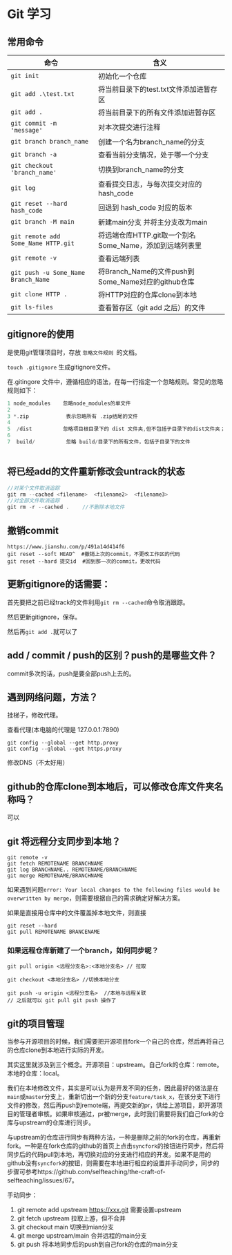 # Git 学习

## 常用命令



| 命令                         | 含义                                    |
| ---------------------------- | --------------------------------------- |
| `git init` | 初始化一个仓库 |
| `git add .\test.txt`         | 将当前目录下的test.txt文件添加进暂存区  |
| `git add .`                  | 将当前目录下的所有文件添加进暂存区      |
| `git commit -m 'message'`    | 对本次提交进行注释                      |
| `git branch branch_name`     | 创建一个名为branch_name的分支           |
| `git branch -a`              | 查看当前分支情况，处于哪一个分支        |
| `git checkout 'branch_name'` | 切换到branch_name的分支                 |
| `git log`                    | 查看提交日志，与每次提交对应的hash_code |
| `git reset --hard hash_code` | 回退到 hash_code 对应的版本             |
| `git branch -M main`         | 新建main分支 并将主分支改为main            |
| `git remote add Some_Name HTTP.git` | 将远端仓库HTTP.git取一个别名Some_Name，添加到远端列表里 |
| `git remote -v` | 查看远端列表 |
| `git push -u Some_Name Branch_Name` | 将Branch_Name的文件push到Some_Name对应的github仓库 |
| `git clone HTTP .`           | 将HTTP对应的仓库clone到本地        |
| `git ls-files`      | 查看暂存区（git add 之后）的文件 |


## gitignore的使用
是使用git管理项目时，存放 `忽略文件规则 `的文档。

`touch .gitignore`  生成gitignore文件。

在.gitingore 文件中，遵循相应的语法，在每一行指定一个忽略规则。常见的忽略规则如下：
```c++
1 node_modules    忽略node_modules的单文件 
2 
3 *.zip            表示忽略所有 .zip结尾的文件
4 
5  /dist          忽略项目根目录下的 dist 文件夹,但不包括子目录下的dist文件夹；注意前面不要加 ./dist, 否则识别不了
6 
7  build/          忽略 build/目录下的所有文件，包括子目录下的文件
    
```



## 将已经add的文件重新修改会untrack的状态

```c++
//对某个文件取消追踪
git rm --cached <filename>  <filename2>  <filename3>
//对全部文件取消追踪
git rm -r --cached . 　　//不删除本地文件
```

## 撤销commit

```
https://www.jianshu.com/p/491a14d414f6
git reset --soft HEAD^  #撤销上次的commit，不更改工作区的代码
git reset --hard 提交id  #回到那一次的commit，更改代码
```

## 更新gitignore的话需要：

首先要把之前已经track的文件利用`git rm --cached`命令取消跟踪。

然后更新gitignore，保存。

然后再`git add .`就可以了

## add / commit / push的区别？push的是哪些文件？

commit多次的话，push是要全部push上去的。



## 遇到网络问题，方法？

挂梯子，修改代理。

查看代理(本电脑的代理是  127.0.0.1:7890)

```
git config --global --get http.proxy
git config --global --get https.proxy
```

修改DNS（不太好用）

## github的仓库clone到本地后，可以修改仓库文件夹名称吗？

可以

## git 将远程分支同步到本地？

```
git remote -v
git fetch REMOTENAME BRANCHNAME
git log BRANCHNAME.. REMOTENAME/BRANCHNAME
git merge REMOTENAME/BRANCHNAME
```

如果遇到问题`error: Your local changes to the following files would be overwritten by merge`，则需要根据自己的需求确定好解决方案。

如果是直接用仓库中的文件覆盖掉本地文件，则直接

```
git reset --hard
git pull REMOTENAME BRANCENAME
```

### 如果远程仓库新建了一个branch，如何同步呢？

```git
git pull origin <远程分支名>:<本地分支名> // 拉取

git checkout <本地分支名> //切换本地分支

git push -u origin <远程分支名>  //本地与远程关联
// 之后就可以 git pull git push 操作了
```



## git的项目管理

当参与开源项目的时候，我们需要把开源项目fork一个自己的仓库，然后再将自己的仓库clone到本地进行实际的开发。

其实这里就涉及到三个概念。开源项目：upstream。自己fork的仓库：remote。本地的仓库：local。

我们在本地修改文件，其实是可以认为是开发不同的任务，因此最好的做法是在`main`或`master`分支上，重新切出一个新的分支`feature/task_x`，在该分支下进行文件的修改，然后再push到remote端，再提交新的pr，供给上游项目，即开源项目的管理者审核。如果审核通过，pr被merge，此时我们需要将我们自己fork的仓库与upstream的仓库进行同步。

与upstream的仓库进行同步有两种方法，一种是删除之前的fork的仓库，再重新fork。一种是在fork仓库的github的首页上点击`syncfork`的按钮进行同步，然后将同步后的代码pull到本地，再切换对应的分支进行相应的开发。如果不是用的github没有`syncfork`的按钮，则需要在本地进行相应的设置并手动同步，同步的步骤可参考https://github.com/selfteaching/the-craft-of-selfteaching/issues/67。

手动同步：

1. git remote add upstream https://xxx.git 需要设置upstream
2. git fetch upstream  拉取上游，但不合并
3. git checkout main 切换到mian分支
4. git merge upstream/main 合并远程的main分支
5. git push 将本地同步后的push到自己fork的仓库的main分支

